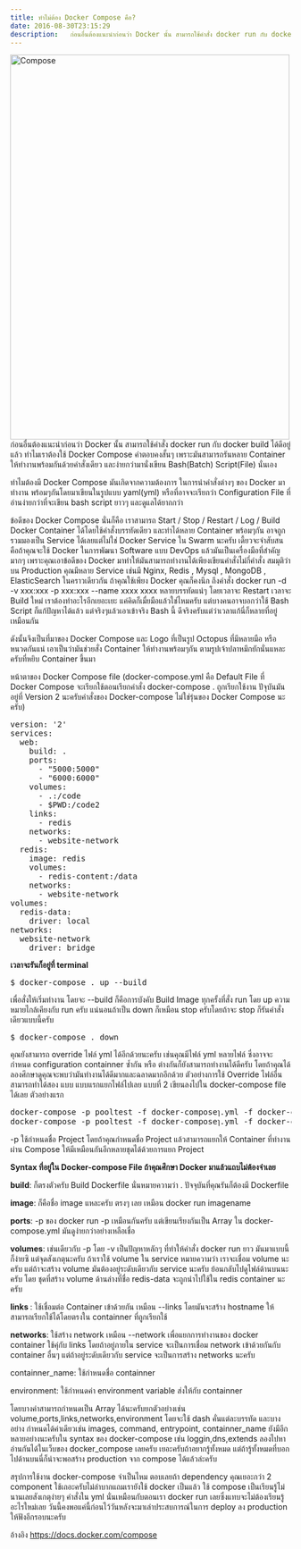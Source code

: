 ```yaml
---
title: ทำไม่ต้อง Docker Compose คือ?
date: 2016-08-30T23:15:29
description:   ก่อนอื่นต้องแนะนำก่อนว่า Docker นั้น สามารถใช้คำสั่ง docker run กับ docker build ได้ดีอยู่แล้ว ทำไมเราต้องใช้ Docker Compose คำตอบคงสั้นๆ เพราะมันสามารถรันหลาย Container ให้ทำงานพร้อมกันด้วยคำสั่งเด
---
```


<img src="http://www.greanapp.com/wp-content/uploads/2016/08/Compose.png" alt="Compose" width="500" height="689" class="aligncenter size-full wp-image-789" />
  ก่อนอื่นต้องแนะนำก่อนว่า Docker นั้น สามารถใช้คำสั่ง docker run กับ docker build ได้ดีอยู่แล้ว ทำไมเราต้องใช้ Docker Compose คำตอบคงสั้นๆ เพราะมันสามารถรันหลาย Container ให้ทำงานพร้อมกันด้วยคำสั่งเดียว และง่ายกว่ามานั่งเขียน Bash(Batch) Script(File) นั่นเอง

   ทำไมต้องมี Docker Compose มันเกิดจากความต้องการ ในการนำคำสั่งต่างๆ ของ Docker มาทำงาน พร้อมๆกันโดยมาเขียนในรูปแบบ yaml(yml) หรือที่อาจจะเรียกว่า Configuration File ที่อ่านง่ายกว่าที่จะเขียน bash script ยาวๆ และดูแลได้ยากกว่า

   ข้อดีของ Docker Compose นั่นก็คือ เราสามารถ Start / Stop / Restart / Log / Build  Docker Container ได้โดยใช้คำสั่งบรรทัดเดียว และทำได้หลาย Container พร้อมๆกัน อาจถูกรวมมองเป็น Service ได้เลยแต่ไม่ใช่ Docker Service ใน Swarm นะครับ เดี้ยวจะจำสับสน คือถ้าคุณจะใช้ Docker ในการพัฒนา Software แบบ DevOps แล้วมันเป็นเครื่องมือที่สำคัญมากๆ เพราะคุณเอาข้อดีของ Docker มาทำให้มันสามารถทำงานได้เพียงเขียนคำสั่งไม่กี่คำสั่ง สมมุติว่าบน Production คุณมีหลาย Service เช่นมี Nginx, Redis , Mysql , MongoDB , ElasticSearch ในคราวเดียวกัน ถ้าคุณใช้เพียง Docker คุณก็คงนึก ถึงคำสั่ง docker run -d -v xxx:xxx -p xxx:xxx --name xxxx xxxx หลายบรรทัดแน่ๆ โดยเวลาจะ Restart เวลาจะ Build ใหม่ เราต้องทำอะไรอีกเยอะเยะ แค่คิดก็เมื่ยมือแล้วใช่ไหมครับ แต่บางคนอาจบอกว่าใช้ Bash Script ก็แก้ปัญหาได้แล้ว แต่จริงๆแล้วเอาเข้าจริง Bash นี้ ดีจริงครับแต่ว่าเวลาแก้นี่ก็หลายที่อยู่เหมือนกัน

   ดังนั้นจึงเป็นที่มาของ Docker Compose และ Logo ที่เป็นรูป Octopus ที่มีหลายมือ หรือ หนวดกันแน่ เอาเป็นว่ามันช่วยสั่ง Container ให้ทำงานพร้อมๆกัน ตามรูปเจ้าปลาหมึกยักนั่นแหละครับที่หยิบ Container ขึ้นมา

หน้าตาของ Docker Compose file (docker-compose.yml คือ Default File ที่ Docker Compose จะเรียกใช้ตอนเรียกคำสั่ง docker-compose . ถูกเรียกใช้งาน ปัจุบันมันอยู่ที่ Version 2 นะครับคำสั่งของ Docker-compose ไม่ใช่รุ่นของ Docker Compose นะครับ) 

<pre class="lang:default decode:true " >
version: '2'
services:
  web:
    build: .
    ports:
      - "5000:5000"
      - "6000:6000"
    volumes:
      - .:/code
      - $PWD:/code2
    links:
      - redis
    networks:
      - website-network
  redis:
    image: redis
    volumes:
      - redis-content:/data
    networks:
      - website-network
volumes:
  redis-data:
    driver: local
networks:
  website-network
    driver: bridge
</pre> 

<strong>เวลาจะรันก็อยู่ที่ terminal</strong>
 
<pre class="lang:default decode:true " >
$ docker-compose . up --build
</pre> 

เพื่อสั่งให้เริ่มทำงาน โดยจะ --build ก็คือการบังคับ Build Image ทุกครั้งที่สั่ง run โดย up ความหมายไกล้เคียงกับ run ครับ แน่นอนถ้าเป็น down ก็เหมือน stop ครับโดยถ้าจะ stop ก็รันคำสั่งเดียวแบบนี้ครับ

<pre class="lang:default decode:true " >
$ docker-compose . down
</pre> 

คุณยังสามารถ override ไฟล์ yml ได้อีกด้วยนะครับ เช่นคุณมีไฟล์ yml หลายไฟล์ ซึ่งอาจจะกำหนด configuration containner ซ้ำกัน หรือ ต่างกันก็ยังสามารถทำงานได้ดีครับ โดยถ้าคุณได้ลองศึกษาดูคุณจะพบว่ามันทำงานได้ดีมากและฉลาดมากอีกด้วย ตัวอย่างการใช้ Override ไฟล์อื่น สามารถทำได้สอง แบบ  แบบแรกแยกไฟล์ไปเลย แบบที่ 2 เขียนลงไปใน docker-compose file ได้เลย ตัวอย่างแรก

<pre class="lang:default decode:true " >
docker-compose -p pooltest -f docker-composeๅ.yml -f docker-compos/.yml down
docker-compose -p pooltest -f docker-composeๅ.yml -f docker-compos/.yml up --build
</pre> 

-p ใช้กำหนดชื่อ Project โดยถ้าคุณกำหนดชื่อ Project แล้วสามารถแยกให้ Container ที่ทำงานผ่าน Compose ให้มีเหมือนกันอีกหลายชุดได้ด้วยการแยก Project

<strong>Syntax ที่อยู่ใน Docker-compose File ถ้าคุณศึกษา Docker มาแล้วแถบไม่ต้องจำเลย</strong>

<strong>build</strong>: ก็ตรงตัวครับ Build Dockerfile นั่นหมายความว่า . ปัจจุบันที่คุณรันก็ต้องมี Dockerfile

<strong>image</strong>: ก็คือชื่อ image แหละครับ ตรงๆ เลย เหมือน docker run imagename

<strong>ports</strong>: -p ของ docker run -p เหมือนกันครับ แต่เขียนเรียงกันเป็น Array ใน docker-compose.yml มันดูง่ายกว่าอย่างเหลือเชื่อ

<strong>volumes</strong>: เช่นเดียวกับ -p โดย -v เป็นปัญหาหลักๆ ที่ทำให้คำสั่ง docker run ยาว มันมาแบบนี้ก็ง่ายซิ แต่จุดสังเกตุนะครับ ถ้าเราใช้ volume ใน service หมายความว่า เราจะเชื่อม volume นะครับ แต่ถ้าจะสร้าง volume มันต้องอยู่ระดับเดียวกับ service นะครับ ย้อนกลับไปดูไฟล์ด้านบนนะครับ โดย ชุดที่สร้าง volume ด้านล่างที่ชื่อ redis-data จะถูกนำไปใช้ใน redis container นะครับ

<strong>links </strong>: ใช้เชื่อมต่อ Container เข้าด้วยกัน เหมือน --links โดยมันจะสร้าง hostname ให้สามารถเรียกใช้ได้โดยตรงใน containner ที่ถูกเรียกใช้

<strong>networks</strong>: ใช้สร้าง network เหมือน --network เพื่อแยกการทำงานของ docker container ใช้คุ่กับ links โดยถ้าอยู่ภายใน service จะเป็นการเชื่อม network เข้าด้วยกันกับ container อื่นๆ แต่ถ้าอยู่ระดับเดียวกับ service จะเป็นการสร้าง networks นะครับ

<string>containner_name</strong>: ใช้กำหนดชื่อ containner

<string>environment</strong>: ใช้กำหนดค่า environment variable ส่งให้กับ containner

โดยบางค่าสามารถกำหนดเป็น Array ได้นะครับยกตัวอย่างเช่น volume,ports,links,networks,environment โดยจะใช้ dash คั่นแต่ละบรรทัด และบางอย่าง กำหนดได้ค่าเดียวเช่น images, command, entrypoint, containner_name ยังมีอีกหลายอย่างนะครับใน syntax ของ docker-compose เช่น loggin,dns,extends ลองไปหาอ่านกันได้ในเว็บของ docker_compose เลยครับ เยอะครับถ้าอยากรู้ทั้งหมด แต่ถ้ารู้ทั้งหมดที่บอกไปด้านบนนี่ก็น่าจะพอสร้าง production จาก compose ได้แล้วล่ะครับ

สรุปการใช้งาน docker-compose จำเป็นไหม ตอบเลยถ้า dependency คุณเยอะกว่า 2 component ใช้เถอะครับไม่ลำบากแถมเรายังใช้ docker เป็นแล้ว ใช้ compose เป็นเรียนรู้ไม่นานเลยสังเกตุง่ายๆ คำสั่งใน yml นั่นเหมือนกับตอนเรา docker run เลยซึ่งแทบจะไม่ต้องเรียนรู้อะไรใหม่เลย วันนี้คงพอแค่นี้ก่อนไว้วันหลังจะมาเล่าประสบการณ์ในการ deploy ลง production ให้ฟังอีกรอบนะครับ

อ้างอิง
<a href="https://docs.docker.com/compose">https://docs.docker.com/compose</a>

